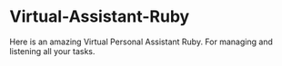 # Virtual-Assistant-Ruby
Here is an amazing Virtual Personal Assistant Ruby. For managing and listening all your tasks.
